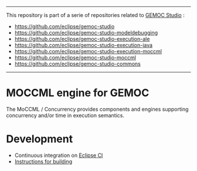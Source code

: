 -------------
This repository is part of a serie of repositories related to [GEMOC Studio](http://eclipse.org/gemoc) :
- https://github.com/eclipse/gemoc-studio
- https://github.com/eclipse/gemoc-studio-modeldebugging
- https://github.com/eclipse/gemoc-studio-execution-ale
- https://github.com/eclipse/gemoc-studio-execution-java
- https://github.com/eclipse/gemoc-studio-execution-moccml
- https://github.com/eclipse/gemoc-studio-moccml
- https://github.com/eclipse/gemoc-studio-commons
-------------



MOCCML engine for GEMOC
====================

The MoCCML / Concurrency provides components and engines supporting concurrency and/or time in execution semantics. 

# Development
- Continuous integration on [Eclipse CI](https://ci.eclipse.org/gemoc/job/gemoc-studio-integration/)
- [Instructions for building](https://github.com/eclipse/gemoc-studio/tree/master/dev_support/full_compilation)
